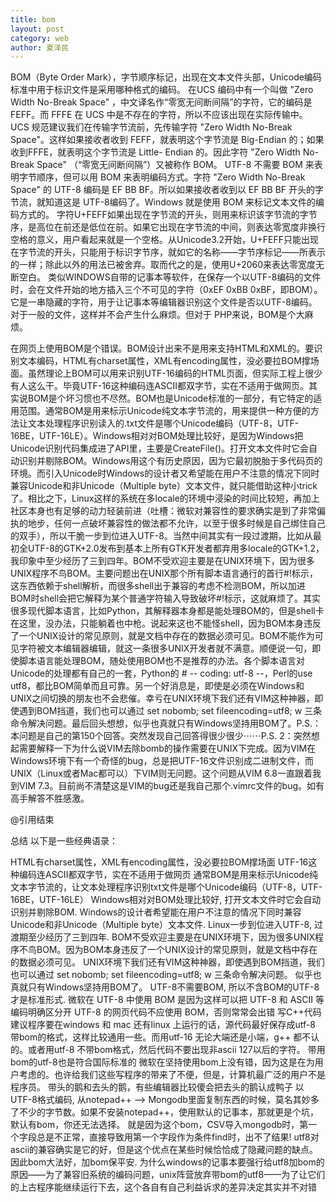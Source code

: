 ```yaml
---
title: bom
layout: post
category: web
author: 夏泽民
---
```

BOM（Byte Order Mark），字节顺序标记，出现在文本文件头部，Unicode编码标准中用于标识文件是采用哪种格式的编码。
在UCS 编码中有一个叫做 "Zero Width No-Break Space" ，中文译名作“零宽无间断间隔”的字符，它的编码是 FEFF。而 FFFE 在 UCS 中是不存在的字符，所以不应该出现在实际传输中。UCS 规范建议我们在传输字节流前，先传输字符 "Zero Width No-Break Space"。这样如果接收者收到 FEFF，就表明这个字节流是 Big-Endian 的；如果收到FFFE，就表明这个字节流是 Little- Endian 的。因此字符 "Zero Width No-Break Space" （“零宽无间断间隔”）又被称作 BOM。
UTF-8 不需要 BOM 来表明字节顺序，但可以用 BOM 来表明编码方式。字符 "Zero Width No-Break Space" 的 UTF-8 编码是 EF BB BF。所以如果接收者收到以 EF BB BF 开头的字节流，就知道这是 UTF-8编码了。Windows 就是使用 BOM 来标记文本文件的编码方式的。
字符U+FEFF如果出现在字节流的开头，则用来标识该字节流的字节序，是高位在前还是低位在前。如果它出现在字节流的中间，则表达零宽度非换行空格的意义，用户看起来就是一个空格。从Unicode3.2开始，U+FEFF只能出现在字节流的开头，只能用于标识字节序，就如它的名称——字节序标记——所表示的一样；除此以外的用法已被舍弃。取而代之的是，使用U+2060来表达零宽度无断空白。
类似WINDOWS自带的记事本等软件，在保存一个以UTF-8编码的文件时，会在文件开始的地方插入三个不可见的字符（0xEF 0xBB 0xBF，即BOM）。它是一串隐藏的字符，用于让记事本等编辑器识别这个文件是否以UTF-8编码。对于一般的文件，这样并不会产生什么麻烦。但对于 PHP来说，BOM是个大麻烦。
<!-- more -->
在网页上使用BOM是个错误。BOM设计出来不是用来支持HTML和XML的。要识别文本编码，HTML有charset属性，XML有encoding属性，没必要拉BOM撑场面。虽然理论上BOM可以用来识别UTF-16编码的HTML页面，但实际工程上很少有人这么干。毕竟UTF-16这种编码连ASCII都双字节，实在不适用于做网页。其实说BOM是个坏习惯也不尽然。BOM也是Unicode标准的一部分，有它特定的适用范围。通常BOM是用来标示Unicode纯文本字节流的，用来提供一种方便的方法让文本处理程序识别读入的.txt文件是哪个Unicode编码（UTF-8，UTF-16BE，UTF-16LE）。Windows相对对BOM处理比较好，是因为Windows把Unicode识别代码集成进了API里，主要是CreateFile()。打开文本文件时它会自动识别并剔除BOM。Windows用这个有历史原因，因为它最初脱胎于多代码页的环境。而引入Unicode时Windows的设计者又希望能在用户不注意的情况下同时兼容Unicode和非Unicode（Multiple byte）文本文件，就只能借助这种小trick了。相比之下，Linux这样的系统在多locale的环境中浸染的时间比较短，再加上社区本身也有足够的动力轻装前进（吐槽：微软对兼容性的要求确实是到了非常偏执的地步，任何一点破坏兼容性的做法都不允许，以至于很多时候是自己绑住自己的双手），所以干脆一步到位进入UTF-8。当然中间其实有一段过渡期，比如从最初全UTF-8的GTK+2.0发布到基本上所有GTK开发者都弃用多locale的GTK+1.2，我印象中至少经历了三到四年。BOM不受欢迎主要是在UNIX环境下，因为很多UNIX程序不鸟BOM。主要问题出在UNIX那个所有脚本语言通行的首行#!标示，这东西依赖于shell解析，而很多shell出于兼容的考虑不检测BOM，所以加进BOM时shell会把它解释为某个普通字符输入导致破坏#!标示，这就麻烦了。其实很多现代脚本语言，比如Python，其解释器本身都是能处理BOM的，但是shell卡在这里，没办法，只能躺着也中枪。说起来这也不能怪shell，因为BOM本身违反了一个UNIX设计的常见原则，就是文档中存在的数据必须可见。BOM不能作为可见字符被文本编辑器编辑，就这一条很多UNIX开发者就不满意。顺便说一句，即使脚本语言能处理BOM，随处使用BOM也不是推荐的办法。各个脚本语言对Unicode的处理都有自己的一套，Python的 # -- coding: utf-8 --，Perl的use utf8，都比BOM简单而且可靠。另一个好消息是，即使是必须在Windows和UNIX之间切换的朋友也不会悲催。幸亏在UNIX环境下我们还有VIM这种神器，即使遇到BOM挡道，我们也可以通过 set nobomb; set fileencoding=utf8; w 三条命令解决问题。最后回头想想，似乎也真就只有Windows坚持用BOM了。P.S.：本问题是自己的第150个回答。突然发现自己回答得很少很少⋯⋯P.S. 2：突然想起需要解释一下为什么说VIM去除bomb的操作需要在UNIX下完成。因为VIM在Windows环境下有一个奇怪的bug，总是把UTF-16文件识别成二进制文件，而UNIX（Linux或者Mac都可以）下VIM则无问题。这个问题从VIM 6.8一直跟着我到VIM 7.3。目前尚不清楚这是VIM的bug还是我自己那个.vimrc文件的bug。如有高手解答不胜感激。

@引用结束

总结
以下是一些经典语录：

HTML有charset属性，XML有encoding属性，没必要拉BOM撑场面
UTF-16这种编码连ASCII都双字节，实在不适用于做网页
通常BOM是用来标示Unicode纯文本字节流的，让文本处理程序识别txt文件是哪个Unicode编码（UTF-8，UTF-16BE，UTF-16LE）
Windows相对对BOM处理比较好, 打开文本文件时它会自动识别并剔除BOM.
Windows的设计者希望能在用户不注意的情况下同时兼容Unicode和非Unicode（Multiple byte）文本文件.
Linux一步到位进入UTF-8, 过渡期至少经历了三到四年.
BOM不受欢迎主要是在UNIX环境下，因为很多UNIX程序不鸟BOM。因为BOM本身违反了一个UNIX设计的常见原则，就是文档中存在的数据必须可见。
UNIX环境下我们还有VIM这种神器，即使遇到BOM挡道，我们也可以通过 set nobomb; set fileencoding=utf8; w 三条命令解决问题。
似乎也真就只有Windows坚持用BOM了。
UTF-8不需要BOM, 所以不含BOM的UTF-8才是标准形式.
微软在 UTF-8 中使用 BOM 是因为这样可以把 UTF-8 和 ASCII 等编码明确区分开
UTF-8 的网页代码不应使用 BOM，否则常常会出错
写C++代码建议程序要在windows 和 mac 还有linux 上运行的话，源代码最好保存成utf-8 带bom的格式，这样比较通用一些。而用utf-16 无论大端还是小端，g++ 都不认的。或者用utf-8 不带bom格式，然后代码不要出现非ascii 127以后的字符。
带用bom的utf-8也是符合国际标准的
微软在坚持使用bom上没有错，因为这是在为用户考虑的。也许给我们这些写程序的带来了不便，但是，计算机最广泛的用户不是程序员。
带头的鹅和去头的鹅，有些编辑器比较傻会把去头的鹅认成鸭子
以UTF-8格式编码, 从notepad++ --> Mongodb里面复制东西的时候，莫名其妙多了不少的字节数。如果不安装notepad++，使用默认的记事本，那就更是个坑，默认有bom，你还无法选择。
就是因为这个bom，CSV导入mongodb时，第一个字段总是不正常，直接导致用第一个字段作为条件find时，出不了结果!
utf8对ascii的兼容确实是它的好，但是这个优点在某些时候恰恰成了隐藏问题的缺点。因此bom大法好，加bom保平安.
为什么windows的记事本要强行给utf8加bom的原因——为了兼容旧系统的编码问题，unix阵营放弃带bom的utf8——为了让它们的上古程序能继续运行下去，这个各自有自己利益诉求的差异决定其实并不对错
